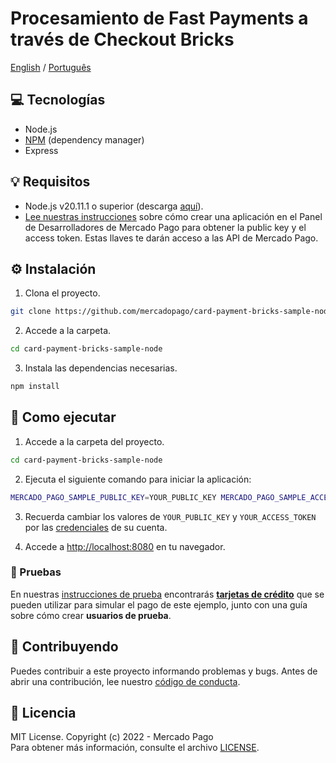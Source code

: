# Procesamiento de Fast Payments a través de Checkout Bricks

[English](README.md) / [Português](README.pt.md)

## :computer: Tecnologías

- Node.js
- [NPM](https://www.npmjs.com) (dependency manager)
- Express

## 💡 Requisitos

- Node.js v20.11.1 o superior (descarga [aquí](https://nodejs.org/)).
- [Lee nuestras instrucciones](https://www.mercadopago.com/developers/es/docs/getting-started) sobre cómo crear una aplicación en el Panel de Desarrolladores de Mercado Pago para obtener la public key y el access token. Estas llaves te darán acceso a las API de Mercado Pago.

## :gear: Instalación

1. Clona el proyecto.

```bash
git clone https://github.com/mercadopago/card-payment-bricks-sample-node.git
```

2. Accede a la carpeta.

```bash
cd card-payment-bricks-sample-node
```

3. Instala las dependencias necesarias.

```bash
npm install
```

## 🌟 Como ejecutar

1. Accede a la carpeta del proyecto.

```bash
cd card-payment-bricks-sample-node
```

2. Ejecuta el siguiente comando para iniciar la aplicación:

```bash
MERCADO_PAGO_SAMPLE_PUBLIC_KEY=YOUR_PUBLIC_KEY MERCADO_PAGO_SAMPLE_ACCESS_TOKEN=YOUR_ACCESS_TOKEN npm start
```

3. Recuerda cambiar los valores de `YOUR_PUBLIC_KEY` y `YOUR_ACCESS_TOKEN` por las [credenciales](https://www.mercadopago.com/developers/panel) de su cuenta.

4. Accede a [http://localhost:8080](http://localhost:8080) en tu navegador.

### :test_tube: Pruebas
En nuestras [instrucciones de prueba](https://www.mercadopago.com/developers/es/docs/checkout-bricks/integration/integration-test) encontrarás **[tarjetas de crédito](https://www.mercadopago.com/developers/es/docs/checkout-bricks/additional-content/test-cards)** que se pueden utilizar para simular el pago de este ejemplo, junto con una guía sobre cómo crear **usuarios de prueba**.

## :handshake: Contribuyendo

Puedes contribuir a este proyecto informando problemas y bugs. Antes de abrir una contribución, lee nuestro [código de conducta](CODE_OF_CONDUCT.md).

## :bookmark: Licencia

MIT License. Copyright (c) 2022 - Mercado Pago <br/>
Para obtener más información, consulte el archivo [LICENSE](LICENSE).
